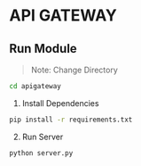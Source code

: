 # API GATEWAY

## Run Module

> Note: Change Directory
```sh
cd apigateway
```

1. Install Dependencies 
```sh
pip install -r requirements.txt
```

2. Run Server
```sh
python server.py
```